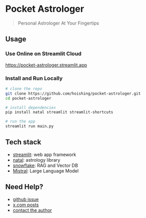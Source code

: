 # Pocket Astrologer

> Personal Astrologer At Your Fingertips

## Usage

### Use Online on Streamlit Cloud

<https://pocket-astrologer.streamlit.app>

### Install and Run Locally

```bash
# clone the repo
git clone https://github.com/hoishing/pocket-astrologer.git
cd pocket-astrologer

# install dependencies
pip install natal streamlit streamlit-shortcuts

# run the app
streamlit run main.py
```

## Tech stack

- [streamlit]: web app framework
- [natal]: astrology library
- [snowflake]: RAG and Vector DB
- [Mistral]: Large Language Model

## Need Help?

- [github issue]
- [x.com posts]
- [contact the author]

[contact the author]: https://hoishing.github.io
[github issue]: https://github.com/hoishing/astrobro/issues
[Mistral]: https://mistral.ai/
[natal]: https://github.com/hoishing/natal
[snowflake]: https://www.snowflake.com/
[streamlit]: https://streamlit.io
[x.com posts]: https://x.com/hoishing
